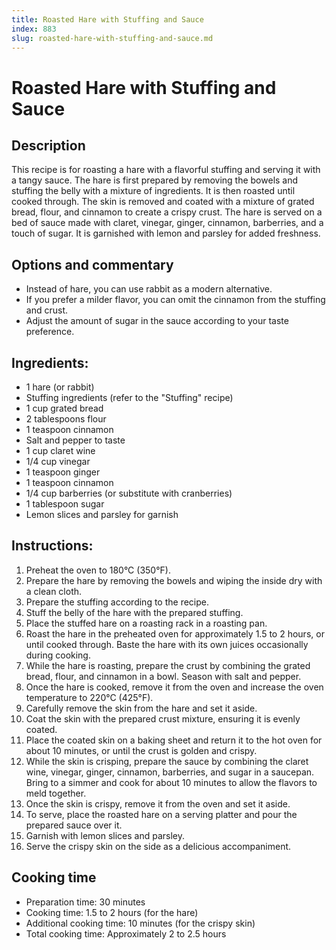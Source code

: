 ```yaml
---
title: Roasted Hare with Stuffing and Sauce
index: 883
slug: roasted-hare-with-stuffing-and-sauce.md
---
```


# Roasted Hare with Stuffing and Sauce

## Description
This recipe is for roasting a hare with a flavorful stuffing and serving it with a tangy sauce. The hare is first prepared by removing the bowels and stuffing the belly with a mixture of ingredients. It is then roasted until cooked through. The skin is removed and coated with a mixture of grated bread, flour, and cinnamon to create a crispy crust. The hare is served on a bed of sauce made with claret, vinegar, ginger, cinnamon, barberries, and a touch of sugar. It is garnished with lemon and parsley for added freshness.

## Options and commentary
- Instead of hare, you can use rabbit as a modern alternative.
- If you prefer a milder flavor, you can omit the cinnamon from the stuffing and crust.
- Adjust the amount of sugar in the sauce according to your taste preference.

## Ingredients:
- 1 hare (or rabbit)
- Stuffing ingredients (refer to the "Stuffing" recipe)
- 1 cup grated bread
- 2 tablespoons flour
- 1 teaspoon cinnamon
- Salt and pepper to taste
- 1 cup claret wine
- 1/4 cup vinegar
- 1 teaspoon ginger
- 1 teaspoon cinnamon
- 1/4 cup barberries (or substitute with cranberries)
- 1 tablespoon sugar
- Lemon slices and parsley for garnish

## Instructions:
1. Preheat the oven to 180°C (350°F).
2. Prepare the hare by removing the bowels and wiping the inside dry with a clean cloth.
3. Prepare the stuffing according to the recipe.
4. Stuff the belly of the hare with the prepared stuffing.
5. Place the stuffed hare on a roasting rack in a roasting pan.
6. Roast the hare in the preheated oven for approximately 1.5 to 2 hours, or until cooked through. Baste the hare with its own juices occasionally during cooking.
7. While the hare is roasting, prepare the crust by combining the grated bread, flour, and cinnamon in a bowl. Season with salt and pepper.
8. Once the hare is cooked, remove it from the oven and increase the oven temperature to 220°C (425°F).
9. Carefully remove the skin from the hare and set it aside.
10. Coat the skin with the prepared crust mixture, ensuring it is evenly coated.
11. Place the coated skin on a baking sheet and return it to the hot oven for about 10 minutes, or until the crust is golden and crispy.
12. While the skin is crisping, prepare the sauce by combining the claret wine, vinegar, ginger, cinnamon, barberries, and sugar in a saucepan. Bring to a simmer and cook for about 10 minutes to allow the flavors to meld together.
13. Once the skin is crispy, remove it from the oven and set it aside.
14. To serve, place the roasted hare on a serving platter and pour the prepared sauce over it.
15. Garnish with lemon slices and parsley.
16. Serve the crispy skin on the side as a delicious accompaniment.

## Cooking time
- Preparation time: 30 minutes
- Cooking time: 1.5 to 2 hours (for the hare)
- Additional cooking time: 10 minutes (for the crispy skin)
- Total cooking time: Approximately 2 to 2.5 hours